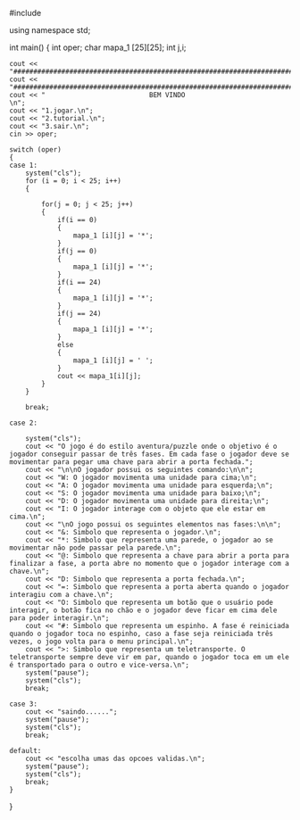 #include <iostream>

using namespace std;


 
int main()
{
    int oper;
    char mapa_1 [25][25];
    int j,i;

    cout << "#################################################################################\n";
    cout << "#################################################################################\n";
    cout << "                          BEM VINDO                                              \n";
    cout << "1.jogar.\n";
    cout << "2.tutorial.\n";
    cout << "3.sair.\n";
    cin >> oper;

    switch (oper)
    {
    case 1:
        system("cls");
        for (i = 0; i < 25; i++)
        {   
            
            for(j = 0; j < 25; j++)
            {
                if(i == 0)
                {
                    mapa_1 [i][j] = '*';
                }
                if(j == 0)
                {
                    mapa_1 [i][j] = '*';
                }
                if(i == 24)
                {
                    mapa_1 [i][j] = '*';
                }
                if(j == 24)
                {
                    mapa_1 [i][j] = '*';
                }
                else
                {
                    mapa_1 [i][j] = ' ';
                }
                cout << mapa_1[i][j];
            }
        }

        break;

    case 2:

        system("cls");
        cout << "O jogo é do estilo aventura/puzzle onde o objetivo é o jogador conseguir passar de três fases. Em cada fase o jogador deve se movimentar para pegar uma chave para abrir a porta fechada.";
        cout << "\n\nO jogador possui os seguintes comando:\n\n";
        cout << "W: O jogador movimenta uma unidade para cima;\n";
        cout << "A: O jogador movimenta uma unidade para esquerda;\n";
        cout << "S: O jogador movimenta uma unidade para baixo;\n";
        cout << "D: O jogador movimenta uma unidade para direita;\n";
        cout << "I: O jogador interage com o objeto que ele estar em cima.\n";
        cout << "\nO jogo possui os seguintes elementos nas fases:\n\n";
        cout << "&: Simbolo que representa o jogador.\n";
        cout << "*: Simbolo que representa uma parede, o jogador ao se movimentar não pode passar pela parede.\n";
        cout << "@: Simbolo que representa a chave para abrir a porta para finalizar a fase, a porta abre no momento que o jogador interage com a chave.\n";
        cout << "D: Simbolo que representa a porta fechada.\n";
        cout << "=: Simbolo que representa a porta aberta quando o jogador interagiu com a chave.\n";
        cout << "O: Simbolo que representa um botão que o usuário pode interagir, o botão fica no chão e o jogador deve ficar em cima dele para poder interagir.\n";
        cout << "#: Simbolo que representa um espinho. A fase é reiniciada quando o jogador toca no espinho, caso a fase seja reiniciada três vezes, o jogo volta para o menu principal.\n";
        cout << ">: Simbolo que representa um teletransporte. O teletransporte sempre deve vir em par, quando o jogador toca em um ele é transportado para o outro e vice-versa.\n";
        system("pause");
        system("cls");
        break;

    case 3:
        cout << "saindo......";
        system("pause");
        system("cls");
        break;

    default:
        cout << "escolha umas das opcoes validas.\n";
        system("pause");
        system("cls");
        break;
    }

    



}
